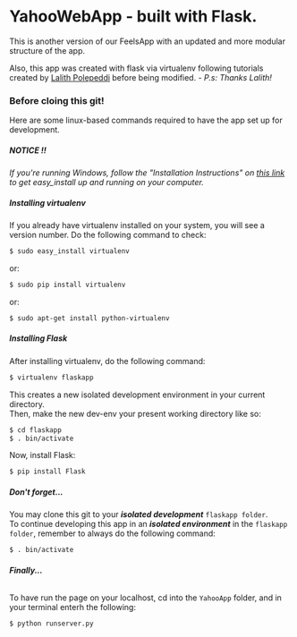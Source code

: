 # YahooWebApp - built with Flask.
This is another version of our FeelsApp with an updated and more modular structure of the app.

Also, this app was created with flask via virtualenv following tutorials created by [Lalith Polepeddi](https://github.com/lpolepeddi) before being modified. - *P.s: Thanks Lalith!*

### **Before cloing this git!**  
Here are some linux-based commands required to have the app set up for development.

##### **NOTICE !!**  
*If you're running Windows, follow the "Installation Instructions" on [this link](https://pypi.python.org/pypi/setuptools) to get easy_install up and running on your computer.*

##### Installing virtualenv
If you already have virtualenv installed on your system,
you will see a version number. Do the following command to check:  

```sh
$ sudo easy_install virtualenv
```  
or:
```sh
$ sudo pip install virtualenv
```  
or:
```sh
$ sudo apt-get install python-virtualenv
```

##### Installing Flask
After installing virtualenv, do the following command:

```sh
$ virtualenv flaskapp
```
This creates a new isolated development environment in your current directory.  
Then, make the new dev-env your present working directory like so:
```sh
$ cd flaskapp
$ . bin/activate
```
Now, install Flask:
```sh
$ pip install Flask
```

##### ***Don't forget...***  
You may clone this git to your ***isolated development*** `flaskapp folder`.  
To continue developing this app in an ***isolated environment*** in the `flaskapp folder`, remember to always do the following command:
```sh
$ . bin/activate
```  
###### ***Finally...***  
To have run the page on your localhost, cd into the `YahooApp` folder, and in your terminal enterh the following:
```sh
$ python runserver.py
```
